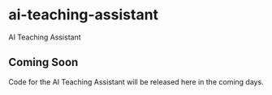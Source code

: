 # ai-teaching-assistant
AI Teaching Assistant

## Coming Soon
Code for the AI Teaching Assistant will be released here in the coming days.
